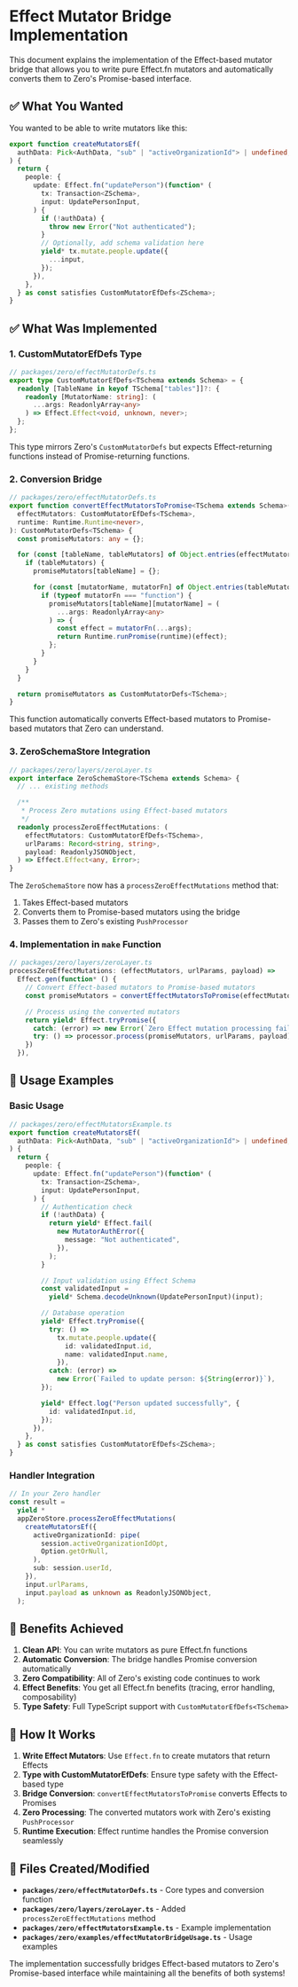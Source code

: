 # Effect Mutator Bridge Implementation

This document explains the implementation of the Effect-based mutator bridge that allows you to write pure Effect.fn mutators and automatically converts them to Zero's Promise-based interface.

## ✅ What You Wanted

You wanted to be able to write mutators like this:

```typescript
export function createMutatorsEf(
  authData: Pick<AuthData, "sub" | "activeOrganizationId"> | undefined,
) {
  return {
    people: {
      update: Effect.fn("updatePerson")(function* (
        tx: Transaction<ZSchema>,
        input: UpdatePersonInput,
      ) {
        if (!authData) {
          throw new Error("Not authenticated");
        }
        // Optionally, add schema validation here
        yield* tx.mutate.people.update({
          ...input,
        });
      }),
    },
  } as const satisfies CustomMutatorEfDefs<ZSchema>;
}
```

## ✅ What Was Implemented

### 1. **CustomMutatorEfDefs Type**

```typescript
// packages/zero/effectMutatorDefs.ts
export type CustomMutatorEfDefs<TSchema extends Schema> = {
  readonly [TableName in keyof TSchema["tables"]]?: {
    readonly [MutatorName: string]: (
      ...args: ReadonlyArray<any>
    ) => Effect.Effect<void, unknown, never>;
  };
};
```

This type mirrors Zero's `CustomMutatorDefs` but expects Effect-returning functions instead of Promise-returning functions.

### 2. **Conversion Bridge**

```typescript
// packages/zero/effectMutatorDefs.ts
export function convertEffectMutatorsToPromise<TSchema extends Schema>(
  effectMutators: CustomMutatorEfDefs<TSchema>,
  runtime: Runtime.Runtime<never>,
): CustomMutatorDefs<TSchema> {
  const promiseMutators: any = {};

  for (const [tableName, tableMutators] of Object.entries(effectMutators)) {
    if (tableMutators) {
      promiseMutators[tableName] = {};

      for (const [mutatorName, mutatorFn] of Object.entries(tableMutators)) {
        if (typeof mutatorFn === "function") {
          promiseMutators[tableName][mutatorName] = (
            ...args: ReadonlyArray<any>
          ) => {
            const effect = mutatorFn(...args);
            return Runtime.runPromise(runtime)(effect);
          };
        }
      }
    }
  }

  return promiseMutators as CustomMutatorDefs<TSchema>;
}
```

This function automatically converts Effect-based mutators to Promise-based mutators that Zero can understand.

### 3. **ZeroSchemaStore Integration**

```typescript
// packages/zero/layers/zeroLayer.ts
export interface ZeroSchemaStore<TSchema extends Schema> {
  // ... existing methods

  /**
   * Process Zero mutations using Effect-based mutators
   */
  readonly processZeroEffectMutations: (
    effectMutators: CustomMutatorEfDefs<TSchema>,
    urlParams: Record<string, string>,
    payload: ReadonlyJSONObject,
  ) => Effect.Effect<any, Error>;
}
```

The `ZeroSchemaStore` now has a `processZeroEffectMutations` method that:

1. Takes Effect-based mutators
2. Converts them to Promise-based mutators using the bridge
3. Passes them to Zero's existing `PushProcessor`

### 4. **Implementation in `make` Function**

```typescript
// packages/zero/layers/zeroLayer.ts
processZeroEffectMutations: (effectMutators, urlParams, payload) =>
  Effect.gen(function* () {
    // Convert Effect-based mutators to Promise-based mutators
    const promiseMutators = convertEffectMutatorsToPromise(effectMutators, runtime)

    // Process using the converted mutators
    return yield* Effect.tryPromise({
      catch: (error) => new Error(`Zero Effect mutation processing failed: ${error}`),
      try: () => processor.process(promiseMutators, urlParams, payload),
    })
  }),
```

## 🎯 Usage Examples

### Basic Usage

```typescript
// packages/zero/effectMutatorsExample.ts
export function createMutatorsEf(
  authData: Pick<AuthData, "sub" | "activeOrganizationId"> | undefined,
) {
  return {
    people: {
      update: Effect.fn("updatePerson")(function* (
        tx: Transaction<ZSchema>,
        input: UpdatePersonInput,
      ) {
        // Authentication check
        if (!authData) {
          return yield* Effect.fail(
            new MutatorAuthError({
              message: "Not authenticated",
            }),
          );
        }

        // Input validation using Effect Schema
        const validatedInput =
          yield* Schema.decodeUnknown(UpdatePersonInput)(input);

        // Database operation
        yield* Effect.tryPromise({
          try: () =>
            tx.mutate.people.update({
              id: validatedInput.id,
              name: validatedInput.name,
            }),
          catch: (error) =>
            new Error(`Failed to update person: ${String(error)}`),
        });

        yield* Effect.log("Person updated successfully", {
          id: validatedInput.id,
        });
      }),
    },
  } as const satisfies CustomMutatorEfDefs<ZSchema>;
}
```

### Handler Integration

```typescript
// In your Zero handler
const result =
  yield *
  appZeroStore.processZeroEffectMutations(
    createMutatorsEf({
      activeOrganizationId: pipe(
        session.activeOrganizationIdOpt,
        Option.getOrNull,
      ),
      sub: session.userId,
    }),
    input.urlParams,
    input.payload as unknown as ReadonlyJSONObject,
  );
```

## 🚀 Benefits Achieved

1. **Clean API**: You can write mutators as pure Effect.fn functions
2. **Automatic Conversion**: The bridge handles Promise conversion automatically
3. **Zero Compatibility**: All of Zero's existing code continues to work
4. **Effect Benefits**: You get all Effect.fn benefits (tracing, error handling, composability)
5. **Type Safety**: Full TypeScript support with `CustomMutatorEfDefs<TSchema>`

## 🔧 How It Works

1. **Write Effect Mutators**: Use `Effect.fn` to create mutators that return Effects
2. **Type with CustomMutatorEfDefs**: Ensure type safety with the Effect-based type
3. **Bridge Conversion**: `convertEffectMutatorsToPromise` converts Effects to Promises
4. **Zero Processing**: The converted mutators work with Zero's existing `PushProcessor`
5. **Runtime Execution**: Effect runtime handles the Promise conversion seamlessly

## 📁 Files Created/Modified

- **`packages/zero/effectMutatorDefs.ts`** - Core types and conversion function
- **`packages/zero/layers/zeroLayer.ts`** - Added `processZeroEffectMutations` method
- **`packages/zero/effectMutatorsExample.ts`** - Example implementation
- **`packages/zero/examples/effectMutatorBridgeUsage.ts`** - Usage examples

The implementation successfully bridges Effect-based mutators to Zero's Promise-based interface while maintaining all the benefits of both systems!

